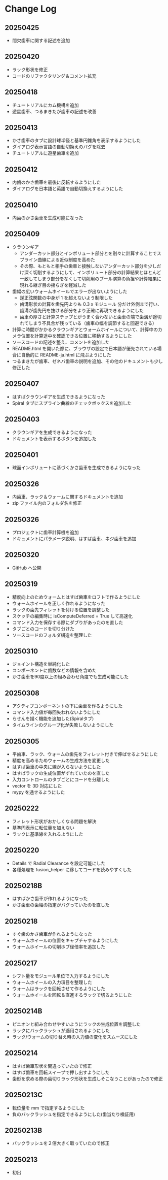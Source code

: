 # Change Log

## 20250425

- 間欠歯車に関する記述を追加

## 20250420

- ラック形状を修正
- コードのリファクタリング＆コメント拡充

## 20250418

- チュートリアルにカム機構を追加
- 遊星歯車、つるまきたが歯車の記述を改善

## 20250413

- かさ歯車のタブに設計球半径と基準円錐角を表示するようにした
- ダイアログ表示言語の自動切換えのバグを除去
- チュートリアルに遊星歯車を追加

## 20250412

- 内歯のかさ歯車を最後に反転するようにした
- ダイアログを日本語と英語で自動切換えするようにした

## 20250410

- 内歯のかさ歯車を生成可能になった

## 20250409

- クラウンギア
  - アンダーカット部分とインボリュート部分とを別々に計算することでスプライン曲線による近似制度を高めた
  - その際、もともと相手の歯車と接触しないアンダーカット部分を少しだけ深く切削するようにして、インボリュート部分の計算結果とほとんど一致してしまう部分をなくして切削用のブール演算の負担や計算結果に現れる継ぎ目の揺らぎを軽減した
- 歯幅の広いウォームホイールでエラーが出ないようにした
  - 逆正弦関数の中身が 1 を超えないよう制限した
  - 歯溝形状の計算を歯先円よりも 0.3 x モジュール 分だけ外側まで行い、歯溝が歯先円を抜ける部分をより正確に再現できるようにした
  - 歯車の厚さと計算ステップとがうまく合わないと歯車の端で歯溝が途切れてしまう不具合が残っている（歯車の幅を調節すると回避できる）
- 計算に時間がかかるクラウンギアとウォームホイールについて、計算中のカメラ位置を計算途中を確認できる位置に移動するようにした
- ソースコードの記述を整え、コメントを追加した
- README.html を開いた際に、ブラウザの設定で日本語が優先されている場合に自動的に README-ja.html に飛ぶようにした
- つるまきたが歯車、ゼネバ歯車の説明を追加、その他のドキュメントも少し修正した

## 20250407
- はすばクラウンギアを生成できるようになった
- Spiral タブにスプライン曲線のチェックボックスを追加した

## 20250403
- クラウンギアを生成できるようになった
- ドキュメントを表示するボタンを追加した

## 20250401
- 球面インボリュートに基づくかさ歯車を生成できるようになった

## 20250326
- 内歯車、ラック＆ウォームに関するドキュメントを追加
- zip ファイル内のフォルダ名を修正

## 20250326
- プロジェクトに歯車計算機を追加
- ドキュメントにパラメータ説明、はすば歯車、ネジ歯車を追加

## 20250320
- GitHub へ公開

## 20250319
- 精度向上のためウォームとはすば歯車をロフトで作るようにした
- ウォームホイールを正しく作れるようになった
- ラックの歯先フィレットを付ける位置を調整した
- スケッチの編集時に isComputeDeferred = True して高速化
- コマンド入力を保存する際にダブりがあったのを直した
- タブごとのコードを切り分けた
- ソースコードのフォルダ構造を整理した

## 20250310
- ジョイント構造を単純化した
- コンポーネントに歯数などの情報を含めた
- かさ歯車を90度以上の組み合わせ角度でも生成可能にした

## 20250308
- アクティブコンポーネントの下に歯車を作るようにした
- コマンド入力値が毎回失われないようにした
- らせんを描く機能を追加した(Spiralタブ)
- タイムラインのグループ化が失敗しないようにした

## 20250305
- 平歯車、ラック、ウォームの歯先をフィレット付きで伸ばせるようにした
- 精度を高めるためウォームの生成方法を変更した
- はすば歯車の中央に線が入らないようにした
- はすばラックの生成位置がずれていたのを直した
- 入力コントロールのタブごとにコードを分離した
- vector を 3D 対応にした
- mypy を通せるようにした

## 20250222
- フィレット形状がおかしくなる問題を解決
- 基準円表示に転位量を加えない
- ラックに基準線を入れるようにした

## 20250220
- Details で Radial Clearance を設定可能にした
- 各種処理を fusion_helper に移してコードを読みやすくした

## 20250218B
- はすばかさ歯車が作れるようになった
- かさ歯車の歯幅の指定がバグっていたのを直した

## 20250218
- すぐ歯のかさ歯車が作れるようになった
- ウォームホイールの位置をキャプチャするようにした
- ウォームホイールの切削ホブ径倍率を追加した

## 20250217
- シフト量をモジュール単位で入力するようにした
- ウォームホイールの入力項目を整理した
- ウォームはラックを回転させて作るようにした
- ウォームホイールを回転＆直進するラックで切るようにした

## 20250214B
- ピニオンと組み合わせやすいようにラックの生成位置を調整した
- ラックにバックラッシュが適用されるようにした
- ラック/ウォームの切り替え時の入力値の変化をスムーズにした

## 20250214
- はすば歯車形状を間違っていたので修正
- はすば歯車を回転スイープで押し出すようにした
- 歯形を求める際の歯切りラック形状を生成しそこなうことがあったので修正

## 20250213C
- 転位量を mm で指定するようにした
- 負のバックラッシュを指定できるようにした(歯当たり検証用)

## 20250213B
- バックラッシュを２倍大きく取っていたので修正

## 20250213
- 初出
